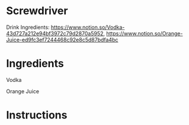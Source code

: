 # Screwdriver

Drink Ingredients: https://www.notion.so/Vodka-43d727a212e94bf3972c79d2870a5952, https://www.notion.so/Orange-Juice-ed9fc3ef7244468c92e8c5d87bdfa4bc

# Ingredients

Vodka

Orange Juice

# Instructions